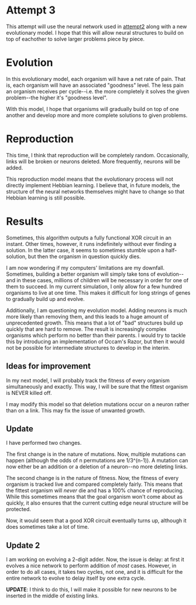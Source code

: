# Attempt 3

This attempt will use the neural network used in [attempt2](../attempt2) along with a new evolutionary model. I hope that this will allow neural structures to build on top of eachother to solve larger problems piece by piece.

# Evolution

In this evolutionary model, each organism will have a net rate of pain. That is, each organism will have an associated "goodness" level. The less pain an organism receives per cycle--i.e. the more completely it solves the given problem--the higher it's "goodness level".

With this model, I hope that organisms will gradually build on top of one another and develop more and more complete solutions to given problems.

# Reproduction

This time, I think that reproduction will be completely random. Occasionally, links will be broken or neurons deleted. More frequently, neurons will be added.

This reproduction model means that the evolutionary process will not directly implement Hebbian learning. I believe that, in future models, the structure of the neural networks themselves might have to change so that Hebbian learning is still possible.

# Results

Sometimes, this algorithm outputs a fully functional XOR circuit in an instant. Other times, however, it runs indefinitely without ever finding a solution. In the latter case, it seems to sometimes stumble upon a half-solution, but then the organism in question quickly dies.

I am now wondering if my computers' limitations are my downfall. Sometimes, building a better organism will simply take tons of evolution--and in these cases, millions of children will be necessary in order for one of them to succeed. In my current simulation, I only allow for a few hundred organisms to live at one time. This makes it difficult for long strings of genes to gradually build up and evolve.

Additionally, I am questioning my evolution model. Adding neurons is much more likely than removing them, and this leads to a huge amount of unprecedented growth. This means that a lot of "bad" structures build up quickly that are hard to remove. The result is increasingly complex organisms which perform no better than their parents. I would try to tackle this by introducing an implementation of Occam's Razor, but then it would not be possible for intermediate structures to develop in the interim.

## Ideas for improvement

In my next model, I will probably track the fitness of every organism simultaneously and exactly. This way, I will be sure that the fittest organism is NEVER killed off.

I may modify this model so that deletion mutations occur on a neuron rather than on a link. This may fix the issue of unwanted growth.

## Update

I have performed two changes.

The first change is in the nature of mutations. Now, multiple mutations can happen (although the odds of n permutations are 1/3^(n-1)). A mutation can now either be an addition or a deletion of a neuron--no more deleting links.

The second change is in the nature of fitness. Now, the fitness of every organism is tracked live and compared completely fairly. This means that the fittest organism will *never* die and has a 100% chance of reproducing. While this sometimes means that the goal organism won't come about as quickly, it also ensures that the current cutting edge neural structure will be protected.

Now, it would seem that a good XOR circuit eventually turns up, although it does sometimes take a lot of time.

## Update 2

I am working on evolving a 2-digit adder. Now, the issue is delay: at first it evolves a nice network to perform addition of *most* cases. However, in order to do all cases, it takes two cycles, not one, and it is difficult for the entire network to evolve to delay itself by one extra cycle.

**UPDATE**: I think to do this, I will make it possible for new neurons to be inserted in the middle of existing links.
